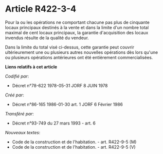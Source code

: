 # Article R422-3-4

Pour la ou les opérations ne comportant chacune pas plus de cinquante locaux principaux destinés à la vente et dans la limite
d'un nombre total maximal de cent locaux principaux, la garantie d'acquisition des locaux invendus résulte de la qualité du
vendeur.

Dans la limite du total visé ci-dessus, cette garantie peut couvrir ultérieurement une ou plusieurs autres nouvelles
opérations dès lors qu'une ou plusieurs opérations antérieures ont été entièrement commercialisées.

**Liens relatifs à cet article**

_Codifié par_:

  - Décret n°78-622 1978-05-31 JORF 8 JUIN 1978

_Créé par_:

  - Décret n°86-165 1986-01-30 art. 1 JORF 6 Février 1986

_Transféré par_:

  - Décret n°93-749 du 27 mars 1993 - art. 6

_Nouveaux textes_:

  - Code de la construction et de l'habitation. - art. R422-9-5 (M)
  - Code de la construction et de l'habitation. - art. R422-9-5 (V)
